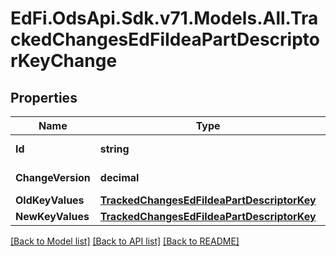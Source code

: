 # EdFi.OdsApi.Sdk.v71.Models.All.TrackedChangesEdFiIdeaPartDescriptorKeyChange

## Properties

Name | Type | Description | Notes
------------ | ------------- | ------------- | -------------
**Id** | **string** | Resource identifier | [optional] 
**ChangeVersion** | **decimal** | Change version | [optional] 
**OldKeyValues** | [**TrackedChangesEdFiIdeaPartDescriptorKey**](TrackedChangesEdFiIdeaPartDescriptorKey.md) |  | [optional] 
**NewKeyValues** | [**TrackedChangesEdFiIdeaPartDescriptorKey**](TrackedChangesEdFiIdeaPartDescriptorKey.md) |  | [optional] 

[[Back to Model list]](../README.md#documentation-for-models) [[Back to API list]](../README.md#documentation-for-api-endpoints) [[Back to README]](../README.md)

